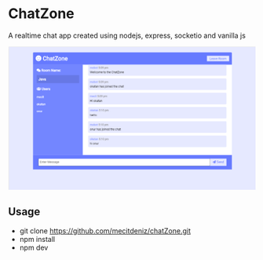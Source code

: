 # ChatZone
A realtime chat app created using nodejs, express, socketio and vanilla js

![screenshot]

## Usage
* git clone https://github.com/mecitdeniz/chatZone.git
* npm install
* npm dev

[screenshot]: https://github.com/mecitdeniz/chatZone/blob/master/src/screen1.PNG
